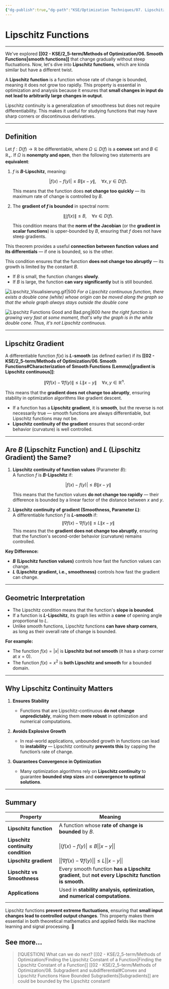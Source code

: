 ```yaml
---
{"dg-publish":true,"dg-path":"KSE/Optimization Techniques/07. Lipschitz Functions.md","permalink":"/kse/optimization-techniques/07-lipschitz-functions/","tags":["kse","math/calculus"],"created":"2025-03-09T16:00:17.940+02:00","updated":"2025-03-10T07:59:22.150+02:00"}
---
```



# Lipschitz Functions

---

We've explored **[[02 - KSE/2_5-term/Methods of Optimization/06. Smooth Functions\|smooth functions]]** that change gradually without steep fluctuations. Now, let's dive into **Lipschitz functions**, which are kinda similar but have a different twist.

A **Lipschitz function** is a function whose rate of change is bounded, meaning it does not grow too rapidly. This property is essential in optimization and analysis because it ensures that **small changes in input do not lead to arbitrarily large changes in output**.

Lipschitz continuity is a generalization of smoothness but does not require differentiability. This makes it useful for studying functions that may have sharp corners or discontinuous derivatives.

---

## Definition

Let $f:D(f) \to \mathbb{R}$ be differentiable, where $\Omega \subseteq D(f)$ is a **convex** set and $B \in \mathbb{R}_+$. If $\Omega$ is **nonempty and open**, then the following two statements are **equivalent**:

1. $f$ is **$B$-Lipschitz**, meaning:

   $$
   |f(x) - f(y)| \leq B \|x - y\|, \quad \forall x, y \in D(f).
   $$

   This means that the function does **not change too quickly** — its maximum rate of change is controlled by $B$.

2. The **gradient of $f$ is bounded** in spectral norm:

   $$
   \|\mathbb{J}f(x)\| \leq B, \quad \forall x \in D(f).
   $$

   This condition means that the **norm of the Jacobian** (or the <strong><span style="color: var(--color-aqua);">gradient in scalar functions</span></strong>) is upper-bounded by $B$, ensuring that $f$ does not have steep gradients.

This theorem provides a useful **connection between function values and its differentials** — if one is bounded, so is the other.

This condition ensures that the function **does not change too abruptly** — its growth is limited by the constant $B$.

- If $B$ is small, the function changes **slowly**.
- If $B$ is large, the function **can vary significantly** but is still bounded.

![Lipschitz_Visualisierung.gif|500](/img/user/assets/Lipschitz_Visualisierung.gif)
_For a Lipschitz continuous function, there exists a double cone (white) whose origin can be moved along the graph so that the whole graph always stays outside the double cone_

![Lipschitz Functions Good and Bad.png|600](/img/user/assets/Lipschitz%20Functions%20Good%20and%20Bad.png)
_here the right function is growing very fast at some moment, that's why the graph is in the white double cone. Thus, it's not Lipschitz continuous._

---

## Lipschitz Gradient

A differentiable function $f(x)$ is **$L$-smooth** (as defined earlier) if its **[[02 - KSE/2_5-term/Methods of Optimization/06. Smooth Functions#Characterization of Smooth Functions (Lemma)\|gradient is Lipschitz continuous]]**:

$$
\|\nabla f(x) - \nabla f(y)\| \leq L \|x - y\| \quad \forall x, y \in \mathbb{R}^n.
$$

This means that the **gradient does not change too abruptly**, ensuring stability in optimization algorithms like gradient descent.

- If a function has a **Lipschitz gradient**, it is **smooth**, but the reverse is not necessarily true — smooth functions are always differentiable, but Lipschitz functions may not be.
- **Lipschitz continuity of the gradient** ensures that second-order behavior (curvature) is well controlled.

---

## Are $B$ (Lipschitz Function) and $L$ (Lipschitz Gradient) the Same?

1. **Lipschitz continuity of function values** (Parameter $B$):  
   A function $f$ is **$B$-Lipschitz** if:

   $$
   |f(x) - f(y)| \leq B \|x - y\|
   $$

   This means that the function values **do not change too rapidly** — their difference is bounded by a linear factor of the distance between $x$ and $y$.

2. **Lipschitz continuity of gradient (Smoothness, Parameter $L$)**:  
   A differentiable function $f$ is **$L$-smooth** if:
   $$
   \|\nabla f(x) - \nabla f(y)\| \leq L \|x - y\|
   $$
   This means that the **gradient does not change too abruptly**, ensuring that the function's second-order behavior (curvature) remains controlled.

<strong><span style="color: var(--color-aqua);">Key Difference:</span></strong>

- **$B$ (Lipschitz function values)** controls how fast the function values can change.
- **$L$ (Lipschitz gradient, i.e., smoothness)** controls how fast the gradient can change.

---

## Geometric Interpretation

- The Lipschitz condition means that the function's **slope is bounded**.
- If a function is **$L$-Lipschitz**, its graph lies within a **cone** of opening angle proportional to $L$.
- Unlike smooth functions, Lipschitz functions **can have sharp corners**, as long as their overall rate of change is bounded.

<strong><span style="color: var(--color-aqua);">For example:</span></strong>

- The function $f(x) = |x|$ is **Lipschitz but not smooth** (it has a sharp corner at $x = 0$).
- The function $f(x) = x^2$ is **both Lipschitz and smooth** for a bounded domain.

---

## Why Lipschitz Continuity Matters

1. **Ensures Stability**

   - Functions that are Lipschitz-continuous **do not change unpredictably**, making them **more robust** in optimization and numerical computations.

2. **Avoids Explosive Growth**

   - In real-world applications, unbounded growth in functions can lead to **instability** — Lipschitz continuity **prevents this** by capping the function’s rate of change.

3. **Guarantees Convergence in Optimization**
   - Many optimization algorithms rely on **Lipschitz continuity** to guarantee **bounded step sizes** and **convergence to optimal solutions**.

---

## Summary

| Property                           | Meaning                                                                                                                                                                                                                    |
| ---------------------------------- | -------------------------------------------------------------------------------------------------------------------------------------------------------------------------------------------------------------------------- |
| **Lipschitz function**             | A function whose **rate of change is bounded** by $B$.                                                                                                                                                                     |
| **Lipschitz continuity condition** | $\|(f(x) - f(y)\| \leq B \|\|x - y\|\|$                                                                                                                                                                                    |
| **Lipschitz gradient**             | $\|\|\nabla f(x) - \nabla f(y)\|\| \leq L \|\|x - y\|\|$                                                                                                                                                                   |
| **Lipschitz vs Smoothness**        | Every smooth function <strong><span style="color: var(--color-aqua);">has a Lipschitz gradient</span></strong>, but <strong><span style="color: var(--color-red);">not every Lipschitz function is smooth</span></strong>. |
| **Applications**                   | Used in **stability analysis, optimization, and numerical computations**.                                                                                                                                                  |
|                                    |                                                                                                                                                                                                                            |

Lipschitz functions **prevent extreme fluctuations**, ensuring that **small input changes lead to controlled output changes**. This property makes them essential in both theoretical mathematics and applied fields like machine learning and signal processing. 🚀

## See more...

> [!QUESTION] What can we do next?
> [[02 - KSE/2_5-term/Methods of Optimization/Finding the Lipschitz Constant of a Function\|Finding the Lipschitz Constant of a Function]]
> [[02 - KSE/2_5-term/Methods of Optimization/08. Subgradient and subdifferential#Convex and Lipschitz Functions Have Bounded Subgradients\|Subgradients]] are could be bounded by the Lipschitz constant!
